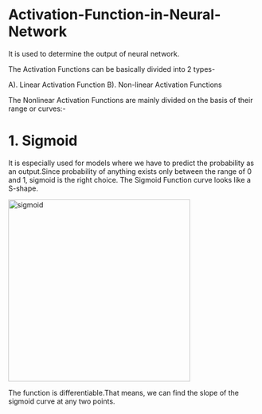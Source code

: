# Activation-Function-in-Neural-Network


It is used to determine the output of neural network. 


The Activation Functions can be basically divided into 2 types-

A). Linear Activation Function
B). Non-linear Activation Functions

The Nonlinear Activation Functions are mainly divided on the basis of their range or curves:-

# 1. Sigmoid 

It is especially used for models where we have to predict the probability as an output.Since probability of anything exists only between the range of 0 and 1, sigmoid is the right choice.
The Sigmoid Function curve looks like a S-shape. 

<img width="365" alt="sigmoid" src="https://user-images.githubusercontent.com/68110323/222916200-dfa483d6-ffb8-4ffb-afd6-de319aa969a2.png">

The function is differentiable.That means, we can find the slope of the sigmoid curve at any two points.
